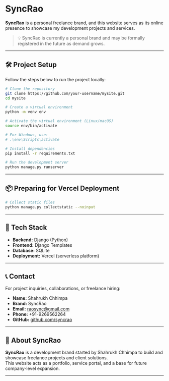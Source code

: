 # SyncRao

**SyncRao** is a personal freelance brand, and this website serves as its online presence to showcase my development projects and services.

> 💡 SyncRao is currently a personal brand and may be formally registered in the future as demand grows.



---

## 🛠️ Project Setup

Follow the steps below to run the project locally:

```bash
# Clone the repository
git clone https://github.com/your-username/mysite.git
cd mysite

# Create a virtual environment
python -m venv env

# Activate the virtual environment (Linux/macOS)
source env/bin/activate

# For Windows, use:
# .\env\Scripts\activate

# Install dependencies
pip install -r requirements.txt

# Run the development server
python manage.py runserver
````

---

## 📦 Preparing for Vercel Deployment

```bash
# Collect static files
python manage.py collectstatic --noinput
```

---

## 🧰 Tech Stack

* **Backend:** Django (Python)
* **Frontend:** Django Templates
* **Database:** SQLite
* **Deployment:** Vercel (serverless platform)

---

## 📞 Contact

For project inquiries, collaborations, or freelance hiring:

* **Name:** Shahrukh Chhimpa
* **Brand:** SyncRao
* **Email:** [raosync@gmail.com](mailto:raosync@gmail.com)
* **Phone:** +91-9269562264
* **GitHub:** [github.com/syncrao](https://github.com/syncrao)

---


## 🚀 About SyncRao

**SyncRao** is a development brand started by Shahrukh Chhimpa to build and showcase freelance projects and client solutions.  
This website acts as a portfolio, service portal, and a base for future company-level expansion.

---
